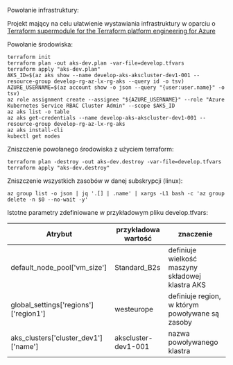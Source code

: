 Powołanie infrastruktury:

Projekt mający na celu ułatwienie wystawiania infrastruktury w oparciu o [Terraform supermodule for the Terraform platform engineering for Azure](https://registry.terraform.io/modules/aztfmod/caf/azurerm/latest)

Powołanie środowiska:
```
terraform init
terraform plan -out aks-dev.plan -var-file=develop.tfvars
terraform apply "aks-dev.plan"
AKS_ID=$(az aks show --name develop-aks-akscluster-dev1-001 --resource-group develop-rg-az-lx-rg-aks --query id -o tsv)
AZURE_USERNAME=$(az account show -o json --query "{user:user.name}" -o tsv)
az role assignment create --assignee "${AZURE_USERNAME}" --role "Azure Kubernetes Service RBAC Cluster Admin" --scope $AKS_ID
az aks list -o table
az aks get-credentials --name develop-aks-akscluster-dev1-001 --resource-group develop-rg-az-lx-rg-aks
az aks install-cli
kubectl get nodes
```
Zniszczenie powołanego środowiska z użyciem terraform:
```
terraform plan -destroy -out aks-dev.destroy -var-file=develop.tfvars
terraform apply "aks-dev.destroy"
```
Zniszczenie wszystkich zasobów w danej subskrypcji (linux):
```
az group list -o json | jq '.[] | .name' | xargs -L1 bash -c 'az group delete -n $0 --no-wait -y'
```

Istotne parametry zdefiniowane w przykładowym pliku develop.tfvars:

| Atrybut | przykładowa wartość | znaczenie |
|---|---|---|
| default_node_pool['vm_size'] | Standard_B2s | definiuje wielkość maszyny składowej klastra AKS |
| global_settings['regions']['region1'] | westeurope | definiuje region, w którym powoływane są zasoby |
| aks_clusters['cluster_dev1']['name'] | akscluster-dev1-001 | nazwa powoływanego klastra |
